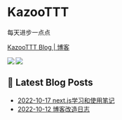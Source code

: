# KazooTTT
每天进步一点点

[KazooTTT Blog | 博客](https://blog.kazoottt.club/)

<a href="https://github.com/anuraghazra/github-readme-stats">
  <img align="left" src="https://github-readme-stats.vercel.app/api?username=KazooTTT&theme=radical" />
</a>

<a href="https://github.com/anuraghazra/github-readme-stats">
  <img src="https://github-readme-stats.vercel.app/api/top-langs/?username=KazooTTT&theme=radical" />
</a>


## 📕 Latest Blog Posts

<!-- BLOG-POST-LIST:START -->
 - [2022-10-17 next.js学习和使用笔记](https://kazoottt.github.io//2022/10/17/next.js%E5%AD%A6%E4%B9%A0%E5%92%8C%E4%BD%BF%E7%94%A8%E7%AC%94%E8%AE%B0/)
 - [2022-10-12 博客改造日志](https://kazoottt.github.io//2022/10/12/%E5%8D%9A%E5%AE%A2%E6%94%B9%E9%80%A0%E6%97%A5%E5%BF%97/)<!-- BLOG-POST-LIST:END -->
